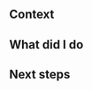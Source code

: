 ## Context 

<!-- What I am supposed to do, to fix, etc. (example: I fixed the bug where this and this was happening-->

## What did I do 

<!--- Describe your changes in detail -->

## Next steps

<!--- If there is any -->

